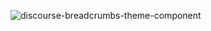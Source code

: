 ![discourse-breadcrumbs-theme-component](https://github.com/denvergeeks/discourse-breadcrumbs/assets/322529/21b9204e-d4b9-4ea4-8999-363dff21eb9b)

